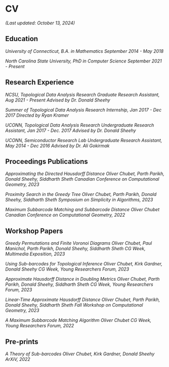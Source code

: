 # CV

_(Last updated: October 13, 2024)_

## Education

*University of Connecticut, B.A. in Mathematics*
_September 2014 - May 2018_

*North Carolina State University, PhD in Computer Science*
_September 2021 - Present_


## Research Experience

*NCSU, Topological Data Analysis Research*
_Graduate Research Assistant, Aug 2021 - Present_
_Advised by Dr. Donald Sheehy_

*Summer of Topological Data Analysis*
_Research Internship, Jan 2017 - Dec 2017_
_Directed by Ryan Kramer_

*UCONN, Topological Data Analysis Research*
_Undergraduate Research Assistant, Jan 2017 - Dec. 2017_
_Advised by Dr. Donald Sheehy_

*UCONN, Semiconductor Research Lab*
_Undergraduate Research Assistant, May 2014 - Dec 2016_
_Advised by Dr. Ali Gokirmak_


## Proceedings Publications

*Approximating the Directed Hausdorff Distance*
_Oliver Chubet, Parth Parikh, Donald Sheehy, Siddharth Sheth_
_Canadian Conference on Computational Geometry, 2023_

*Proximity Search in the Greedy Tree*
_Oliver Chubet, Parth Parikh, Donald Sheehy, Siddharth Sheth_
_Symposium on Simplicity in Algorithms, 2023_

*Maximum Subbarcode Matching and Subbarcode Distance*
_Oliver Chubet_
_Canadian Conference on Computational Geometry, 2022_


## Workshop Papers
*Greedy Permutations and Finite Voronoi Diagrams*
_Oliver Chubet, Paul Manichol, Parth Parikh, Donald Sheehy, Siddharth Sheth_
_CG Week, Multimedia Exposition, 2023_

*Using Sub-barcodes for Topological Inference*
_Oliver Chubet, Kirk Gardner, Donald Sheehy_
_CG Week, Young Researchers Forum, 2023_

*Approximate Hausdorff Distance in Doubling Metrics*
_Oliver Chubet, Parth Parikh, Donald Sheehy, Siddharth Sheth_
_CG Week, Young Researchers Forum, 2023_

*Linear-Time Approximate Hausdorff Distance*
_Oliver Chubet, Parth Parikh, Donald Sheehy, Siddharth Sheth_
_Fall Workshop on Computational Geometry, 2023_

*A Maximum Subbarcode Matching Algorithm*
_Oliver Chubet_
_CG Week, Young Researchers Forum, 2022_

## Pre-prints
*A Theory of Sub-barcodes*
_Oliver Chubet, Kirk Gardner, Donald Sheehy_
_ArXiV, 2022_

